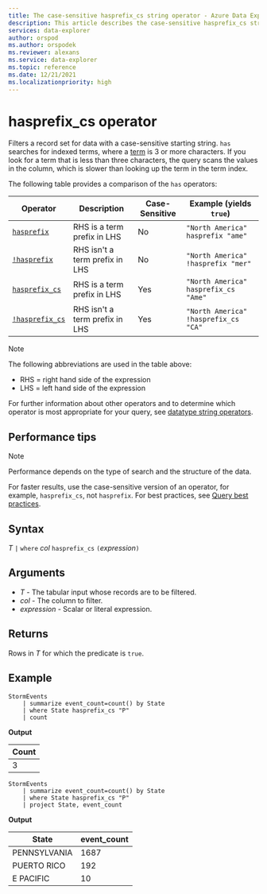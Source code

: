 ```yaml
---
title: The case-sensitive hasprefix_cs string operator - Azure Data Explorer
description: This article describes the case-sensitive hasprefix_cs string operator in Azure Data Explorer.
services: data-explorer
author: orspod
ms.author: orspodek
ms.reviewer: alexans
ms.service: data-explorer
ms.topic: reference
ms.date: 12/21/2021
ms.localizationpriority: high
---
```

# hasprefix_cs operator

Filters a record set for data with a case-sensitive starting string. `has` searches for indexed terms, where a [term](datatypes-string-operators.md#what-is-a-term) is 3 or more characters. If you look for a term that is less than three characters, the query scans the values in the column, which is slower than looking up the term in the term index.

The following table provides a comparison of the `has` operators:

|Operator   |Description   |Case-Sensitive  |Example (yields `true`)  |
|-----------|--------------|----------------|-------------------------|
|[`hasprefix`](hasprefix-operator.md) |RHS is a term prefix in LHS |No |`"North America" hasprefix "ame"`|
|[`!hasprefix`](not-hasprefix-operator.md) |RHS isn't a term prefix in LHS |No |`"North America" !hasprefix "mer"`|
|[`hasprefix_cs`](hasprefix-cs-operator.md) |RHS is a term prefix in LHS |Yes |`"North America" hasprefix_cs "Ame"`|
|[`!hasprefix_cs`](not-hasprefix-cs-operator.md) |RHS isn't a term prefix in LHS |Yes |`"North America" !hasprefix_cs "CA"`|

> [!NOTE]
> The following abbreviations are used in the table above:
>
> * RHS = right hand side of the expression
> * LHS = left hand side of the expression

For further information about other operators and to determine which operator is most appropriate for your query, see [datatype string operators](datatypes-string-operators.md). 

## Performance tips

> [!NOTE]
> Performance depends on the type of search and the structure of the data.

For faster results, use the case-sensitive version of an operator, for example, `hasprefix_cs`, not `hasprefix`. For best practices, see [Query best practices](best-practices.md).

## Syntax

*T* `|` `where` *col* `hasprefix_cs` `(`*expression*`)`

## Arguments

* *T* - The tabular input whose records are to be filtered.
* *col* - The column to filter.
* *expression* - Scalar or literal expression.

## Returns

Rows in *T* for which the predicate is `true`.

## Example

<!-- csl: https://help.kusto.windows.net/Samples -->
```kusto
StormEvents
    | summarize event_count=count() by State
    | where State hasprefix_cs "P"
    | count 
```

**Output**

|Count|
|-----|
|3|

<!-- csl: https://help.kusto.windows.net/Samples -->
```kusto
StormEvents
    | summarize event_count=count() by State
    | where State hasprefix_cs "P"
    | project State, event_count
```

**Output**

|State|event_count|
|-----|-----------|
|PENNSYLVANIA|1687|
|PUERTO RICO|192|
|E PACIFIC|10|